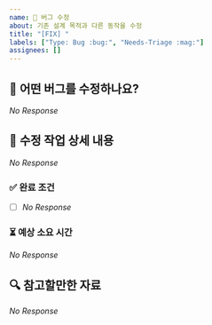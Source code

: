 ```yaml
---
name: 🐛 버그 수정
about: 기존 설계 목적과 다른 동작을 수정
title: "[FIX] "
labels: ["Type: Bug :bug:", "Needs-Triage :mag:"]
assignees: []
---
```


## 📌 어떤 버그를 수정하나요?

<!--
  수정하려는 버그의 증상을 3줄 이내로 간결하게 설명해주세요.
  버그 발생 조건을 알려주세요. 정상 동작은 무엇이고, 현재 어떻게 동작하나요?
  (예시) 비밀번호 입력 시 영문, 숫자, 특수문자를 혼합해야 하는데, 정규 표현식 검증이 정상적으로 이루어지지 않는 상황
-->

_No Response_

## 📜 수정 작업 상세 내용

<!--
  버그 수정을 위해 필요한 구체적인 작업 목록을 나열해주세요.
  (예시) 비밀번호 VO에서 수행하는 유효성 검증 로직을 수정한다.
-->

_No Response_

### ✅ 완료 조건

<!--
  어떤 상태가 되면 버그 수정이 완료된 것으로 간주하나요?
  (예시) 회원가입 시 비밀번호 형식이 올바르지 않으면 회원가입에 실패한다.
-->

- [ ] _No Response_

### ⏳ 예상 소요 시간

<!--
  예상되는 작업 소요 시간을 대략적으로 입력해주세요.
-->

_No Response_

## 🔍 참고할만한 자료

<!--
  참고할만한 코드, 재현 방법, 로그, 관련 이슈 등을 자유롭게 추가하세요.
  (예시) 관련 이슈: #123
-->

_No Response_
